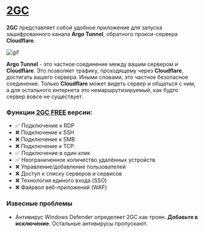 # [2GC](https://2gc.ru)
**2GC** представляет собой удобное приложение для запуска зашифрованного канала **Argo Tunnel**, обратного прокси-сервера **Cloudflare**. 

![gif](https://github.com/mlanies/2GC-app-ras/blob/main/2gc_.gif)

**Argo Tunnel** - это частное соединение между вашим сервером и **Cloudflare**. Это позволяет трафику, проходящему через **Cloudflare**, достигать вашего сервера. Иными словами, это частное безопасное соединение. Только **Cloudflare** может видеть сервер и общаться с ним, а для остального интернета это немаршрутизируемый, как будто сервер вовсе не существует.

### Функции [2GC FREE](https://2gc.ru/#DOWNLOADS) версии:

- ✅ Подключение к RDP
- ❌ Подключение к SSH
- ❌ Подключение к SMB
- ❌ Подключение к TCP
- ✅ Подключение в один клик
- ✅ Неограниченное количество удалённых устройств
- ❌ Управление/добавление пользователей
- ❌ Доступ к списку серверов и сервисов
- ❌ Технология единого входа (SSO)
- ❌ Файрвол веб-приложений (WAF)

### Извесные проблемы

- Антивирус Windows Defender определяет 2GC как троян. **Добавьте в исключение**. Остальные антивирусы пропускают.
